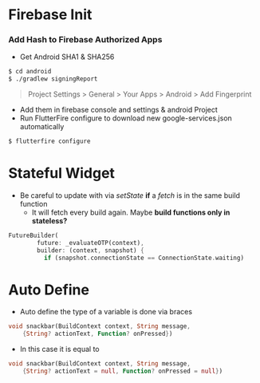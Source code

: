 # Firebase Init
### Add Hash to Firebase Authorized Apps
+ Get Android SHA1 & SHA256
```bash
$ cd android
$ ./gradlew signingReport
```   
> Project Settings > General > Your Apps > Android > Add Fingerprint
+ Add them in firebase console and settings & android Project
+ Run FlutterFire configure to download new google-services.json automatically
```bash
$ flutterfire configure
```

# Stateful Widget
+ Be careful to update with via *setState* **if** a *fetch* is in the same build function
  + It will fetch every build again. Maybe **build functions only in stateless?**
```dart
FutureBuilder(
        future: _evaluateOTP(context),
        builder: (context, snapshot) {
          if (snapshot.connectionState == ConnectionState.waiting) 
```

# Auto Define 
+ Auto define the type of a variable is done via braces
```dart
void snackbar(BuildContext context, String message,
    {String? actionText, Function? onPressed})
```
+ In this case it is equal to 
```dart
void snackbar(BuildContext context, String message,
    {String? actionText = null, Function? onPressed = null})
```